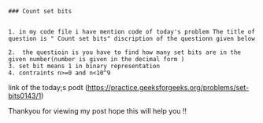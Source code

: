     
    ### Count set bits 


    1. in my code file i have mention code of today's problem The title of question is " Count set bits" discription of the questionn given below

    2.  the questioin is you have to find how many set bits are in the given number(number is given in the decimal form )
    3. set bit means 1 in binary representation
    4. contraints n>=0 and n<10^9

  link of the today;s podt (https://practice.geeksforgeeks.org/problems/set-bits0143/1)
   
   Thankyou for viewing my post  hope this will help you !!
